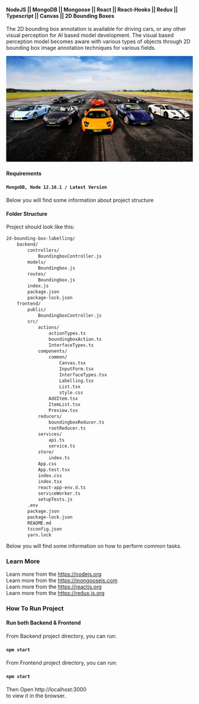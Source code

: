 #### NodeJS || MongoDB || Mongoose || React || React-Hooks || Redux || Typescript || Canvas || 2D Bounding Boxes
The 2D bounding box annotation is available for driving cars, or any other visual perception for AI based model development. The visual based perception model becomes aware with various types of objects through 2D bounding box image annotation techniques for various fields.
<br/>

<img src="./image/sample.png" width="700">

#### Requirements
#### `MongoDB, Node 12.16.1 / Latest Version`


Below you will find some information about project structure
#### Folder Structure

Project should look like this:

```
2d-bounding-box-labelling/
    backend/
        controllers/
            BoundingboxController.js
        models/
            Boundingbox.js
        routes/
            Boundingbox.js   
        index.js
        package.json
        package-lock.json          
    frontend/
        public/
            BoundingboxController.js
        src/
            actions/ 
                actionTypes.ts
                boundingboxAction.ts
                InterfaceTypes.ts
            components/
                common/
                    Canvas.tsx
                    InputForm.tsx
                    InterfaceTypes.tsx
                    Labelling.tsx
                    List.tsx
                    style.css
                AddItem.tsx 
                ItemList.tsx 
                Preview.tsx 
            reducers/
                boundingboxReducer.ts 
                rootReducer.ts 
            services/
                api.ts
                service.ts 
            store/
                index.ts
            App.css 
            App.test.tsx 
            index.css
            index.tsx
            react-app-env.d.ts
            serviceWorker.ts 
            setupTests.js 
        .env
        package.json
        package-lock.json
        README.md 
        tsconfig.json
        yarn.lock
```
Below you will find some information on how to perform common tasks.<br>

### Learn More
Learn more from the https://nodejs.org <br/>
Learn more from the https://mongoosejs.com <br/>
Learn more from the https://reactjs.org <br/>
Learn more from the https://redux.js.org

### How To Run Project
#### Run both Backend & Frontend 

From Backend project directory, you can run:

#### `npm start`

From Frontend project directory, you can run:

#### `npm start`

Then Open http://localhost:3000 
<br/> to view it in the browser.
